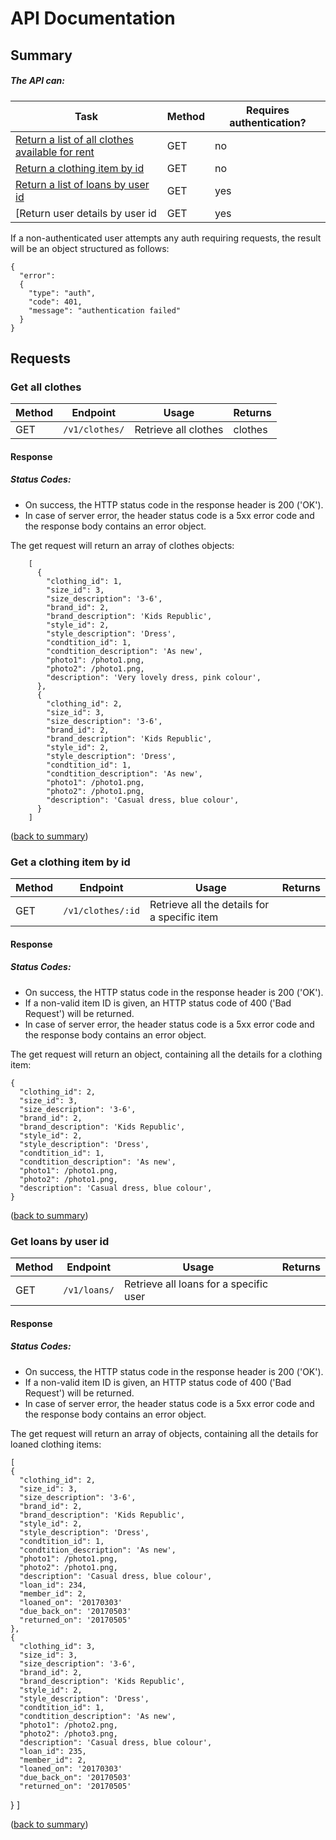 # API Documentation

## Summary

##### The API can:
| Task | Method | Requires authentication? |
| ------ | -------- | -------- |
| [Return a list of all clothes available for rent](#get-all-clothes) | GET | no |
| [Return a clothing item by id](#get-clothes-by-id) | GET | no |
| [Return a list of loans by user id](#get-loans-by-user-id) | GET | yes |
| [Return user details by user id | GET | yes |

If a non-authenticated user attempts any auth requiring requests, the result will be an object structured as follows:

    {
      "error":
      {
        "type": "auth",
        "code": 401,
        "message": "authentication failed"
      }
    }

## Requests

### Get all clothes

| Method | Endpoint | Usage | Returns |
| ------ | -------- | ----- | ------- |
| GET    | `/v1/clothes/` | Retrieve all clothes | clothes |

#### Response
##### Status Codes:
* On success, the HTTP status code in the response header is 200 ('OK').
* In case of server error, the header status code is a 5xx error code and the response body contains an error object.

The get request will return an array of clothes objects:

        [
          {
            "clothing_id": 1,
            "size_id": 3,
            "size_description": '3-6',
            "brand_id": 2,
            "brand_description": 'Kids Republic',
            "style_id": 2,
            "style_description": 'Dress',
            "condtition_id": 1,
            "condtition_description": 'As new',
            "photo1": /photo1.png,
            "photo2": /photo1.png,
            "description": 'Very lovely dress, pink colour',
          },
          {
            "clothing_id": 2,
            "size_id": 3,
            "size_description": '3-6',
            "brand_id": 2,
            "brand_description": 'Kids Republic',
            "style_id": 2,
            "style_description": 'Dress',
            "condtition_id": 1,
            "condtition_description": 'As new',
            "photo1": /photo1.png,
            "photo2": /photo1.png,
            "description": 'Casual dress, blue colour',
          }
        ]

([back to summary](#summary))  


### Get a clothing item by id

| Method | Endpoint | Usage | Returns |
| ------ | -------- | ----- | ------- |
| GET    | `/v1/clothes/:id` | Retrieve all the details for a specific item

#### Response
##### Status Codes:
* On success, the HTTP status code in the response header is 200 ('OK').
* If a non-valid item ID is given, an HTTP status code of 400 ('Bad Request') will be returned.
* In case of server error, the header status code is a 5xx error code and the response body contains an error object.

The get request will return an object, containing all the details for a clothing item:

    {
      "clothing_id": 2,
      "size_id": 3,
      "size_description": '3-6',
      "brand_id": 2,
      "brand_description": 'Kids Republic',
      "style_id": 2,
      "style_description": 'Dress',
      "condtition_id": 1,
      "condtition_description": 'As new',
      "photo1": /photo1.png,
      "photo2": /photo1.png,
      "description": 'Casual dress, blue colour',
    }


([back to summary](#summary))  


### Get loans by user id

| Method | Endpoint | Usage | Returns |
| ------ | -------- | ----- | ------- |
| GET    | `/v1/loans/` | Retrieve all loans for a specific user

#### Response
##### Status Codes:
* On success, the HTTP status code in the response header is 200 ('OK').
* If a non-valid item ID is given, an HTTP status code of 400 ('Bad Request') will be returned.
* In case of server error, the header status code is a 5xx error code and the response body contains an error object.

The get request will return an array of objects, containing all the details for loaned clothing items:

    [
    {
      "clothing_id": 2,
      "size_id": 3,
      "size_description": '3-6',
      "brand_id": 2,
      "brand_description": 'Kids Republic',
      "style_id": 2,
      "style_description": 'Dress',
      "condtition_id": 1,
      "condtition_description": 'As new',
      "photo1": /photo1.png,
      "photo2": /photo1.png,
      "description": 'Casual dress, blue colour',
      "loan_id": 234,
      "member_id": 2,
      "loaned_on": '20170303'
      "due_back_on": '20170503'
      "returned_on": '20170505'
    },
    {
      "clothing_id": 3,
      "size_id": 3,
      "size_description": '3-6',
      "brand_id": 2,
      "brand_description": 'Kids Republic',
      "style_id": 2,
      "style_description": 'Dress',
      "condtition_id": 1,
      "condtition_description": 'As new',
      "photo1": /photo2.png,
      "photo2": /photo3.png,
      "description": 'Casual dress, blue colour',
      "loan_id": 235,
      "member_id": 2,
      "loaned_on": '20170303'
      "due_back_on": '20170503'
      "returned_on": '20170505'
  }
]

([back to summary](#summary))  
